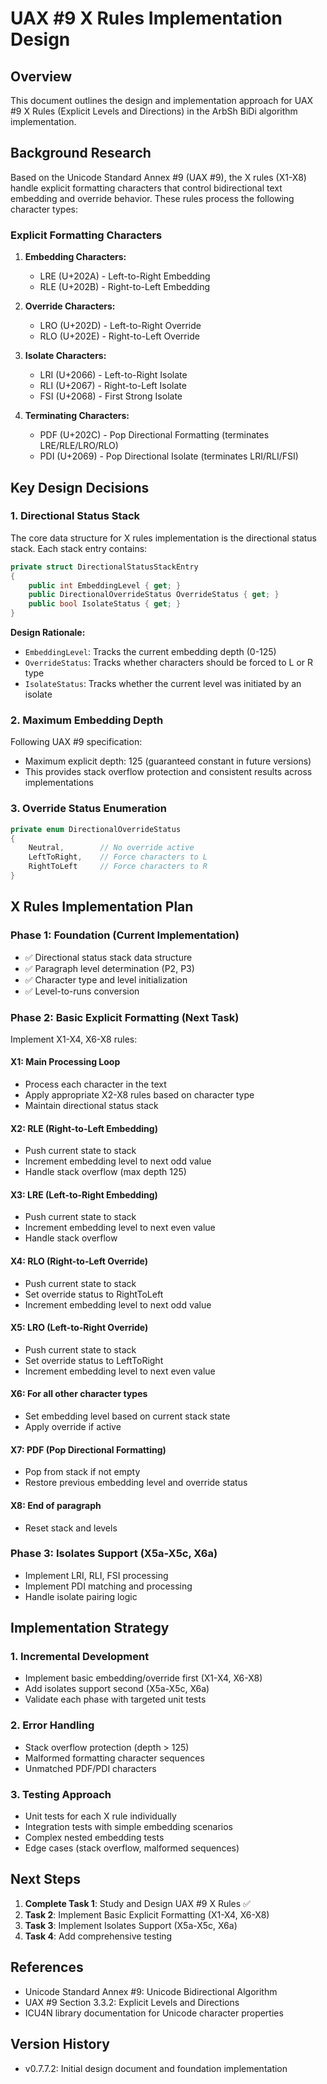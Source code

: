 # UAX #9 X Rules Implementation Design

## Overview

This document outlines the design and implementation approach for UAX #9 X Rules (Explicit Levels and Directions) in the ArbSh BiDi algorithm implementation.

## Background Research

Based on the Unicode Standard Annex #9 (UAX #9), the X rules (X1-X8) handle explicit formatting characters that control bidirectional text embedding and override behavior. These rules process the following character types:

### Explicit Formatting Characters

1. **Embedding Characters:**
   - LRE (U+202A) - Left-to-Right Embedding
   - RLE (U+202B) - Right-to-Left Embedding

2. **Override Characters:**
   - LRO (U+202D) - Left-to-Right Override  
   - RLO (U+202E) - Right-to-Left Override

3. **Isolate Characters:**
   - LRI (U+2066) - Left-to-Right Isolate
   - RLI (U+2067) - Right-to-Left Isolate
   - FSI (U+2068) - First Strong Isolate

4. **Terminating Characters:**
   - PDF (U+202C) - Pop Directional Formatting (terminates LRE/RLE/LRO/RLO)
   - PDI (U+2069) - Pop Directional Isolate (terminates LRI/RLI/FSI)

## Key Design Decisions

### 1. Directional Status Stack

The core data structure for X rules implementation is the directional status stack. Each stack entry contains:

```csharp
private struct DirectionalStatusStackEntry
{
    public int EmbeddingLevel { get; }
    public DirectionalOverrideStatus OverrideStatus { get; }
    public bool IsolateStatus { get; }
}
```

**Design Rationale:**
- `EmbeddingLevel`: Tracks the current embedding depth (0-125)
- `OverrideStatus`: Tracks whether characters should be forced to L or R type
- `IsolateStatus`: Tracks whether the current level was initiated by an isolate

### 2. Maximum Embedding Depth

Following UAX #9 specification:
- Maximum explicit depth: 125 (guaranteed constant in future versions)
- This provides stack overflow protection and consistent results across implementations

### 3. Override Status Enumeration

```csharp
private enum DirectionalOverrideStatus
{
    Neutral,        // No override active
    LeftToRight,    // Force characters to L
    RightToLeft     // Force characters to R
}
```

## X Rules Implementation Plan

### Phase 1: Foundation (Current Implementation)
- ✅ Directional status stack data structure
- ✅ Paragraph level determination (P2, P3)
- ✅ Character type and level initialization
- ✅ Level-to-runs conversion

### Phase 2: Basic Explicit Formatting (Next Task)
Implement X1-X4, X6-X8 rules:

#### X1: Main Processing Loop
- Process each character in the text
- Apply appropriate X2-X8 rules based on character type
- Maintain directional status stack

#### X2: RLE (Right-to-Left Embedding)
- Push current state to stack
- Increment embedding level to next odd value
- Handle stack overflow (max depth 125)

#### X3: LRE (Left-to-Right Embedding)  
- Push current state to stack
- Increment embedding level to next even value
- Handle stack overflow

#### X4: RLO (Right-to-Left Override)
- Push current state to stack
- Set override status to RightToLeft
- Increment embedding level to next odd value

#### X5: LRO (Left-to-Right Override)
- Push current state to stack  
- Set override status to LeftToRight
- Increment embedding level to next even value

#### X6: For all other character types
- Set embedding level based on current stack state
- Apply override if active

#### X7: PDF (Pop Directional Formatting)
- Pop from stack if not empty
- Restore previous embedding level and override status

#### X8: End of paragraph
- Reset stack and levels

### Phase 3: Isolates Support (X5a-X5c, X6a)
- Implement LRI, RLI, FSI processing
- Implement PDI matching and processing
- Handle isolate pairing logic

## Implementation Strategy

### 1. Incremental Development
- Implement basic embedding/override first (X1-X4, X6-X8)
- Add isolates support second (X5a-X5c, X6a)
- Validate each phase with targeted unit tests

### 2. Error Handling
- Stack overflow protection (depth > 125)
- Malformed formatting character sequences
- Unmatched PDF/PDI characters

### 3. Testing Approach
- Unit tests for each X rule individually
- Integration tests with simple embedding scenarios
- Complex nested embedding tests
- Edge cases (stack overflow, malformed sequences)

## Next Steps

1. **Complete Task 1**: Study and Design UAX #9 X Rules ✅
2. **Task 2**: Implement Basic Explicit Formatting (X1-X4, X6-X8)
3. **Task 3**: Implement Isolates Support (X5a-X5c, X6a)
4. **Task 4**: Add comprehensive testing

## References

- Unicode Standard Annex #9: Unicode Bidirectional Algorithm
- UAX #9 Section 3.3.2: Explicit Levels and Directions
- ICU4N library documentation for Unicode character properties

## Version History

- v0.7.7.2: Initial design document and foundation implementation
